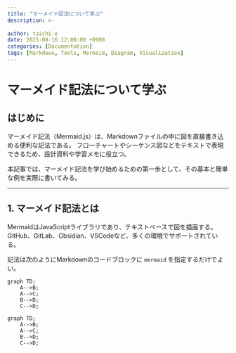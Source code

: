 ```yaml
---
title: "マーメイド記法について学ぶ"
description: >-
  
author: taichi-e
date: 2025-08-16 12:00:00 +0900
categories: [Documentation]
tags: [Markdown, Tools, Mermaid, Diagram, Visualization]
---
```

# マーメイド記法について学ぶ
## はじめに
マーメイド記法（Mermaid.js）は、Markdownファイルの中に図を直接書き込める便利な記法である。
フローチャートやシーケンス図などをテキストで表現できるため、設計資料や学習メモに役立つ。

本記事では、マーメイド記法を学び始めるための第一歩として、その基本と簡単な例を実際に書いてみる。

---

## 1. マーメイド記法とは
MermaidはJavaScriptライブラリであり、テキストベースで図を描画する。
GitHub、GitLab、Obsidian、VSCodeなど、多くの環境でサポートされている。

記法は次のようにMarkdownのコードブロックに `mermaid` を指定するだけでよい。

```mermaid
graph TD;
    A-->B;
    A-->C;
    B-->D;
    C-->D;
```

```mermaid
graph TD;
    A-->B;
    A-->C;
    B-->D;
    C-->D;
```

